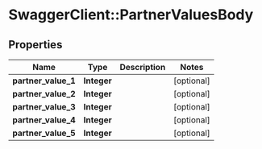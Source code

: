 # SwaggerClient::PartnerValuesBody

## Properties
Name | Type | Description | Notes
------------ | ------------- | ------------- | -------------
**partner_value_1** | **Integer** |  | [optional] 
**partner_value_2** | **Integer** |  | [optional] 
**partner_value_3** | **Integer** |  | [optional] 
**partner_value_4** | **Integer** |  | [optional] 
**partner_value_5** | **Integer** |  | [optional] 

